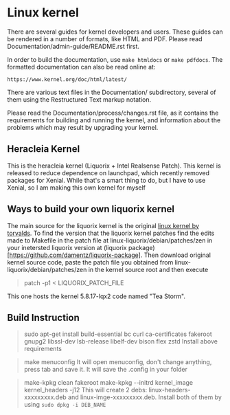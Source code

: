 Linux kernel
============

There are several guides for kernel developers and users. These guides can
be rendered in a number of formats, like HTML and PDF. Please read
Documentation/admin-guide/README.rst first.

In order to build the documentation, use ``make htmldocs`` or
``make pdfdocs``.  The formatted documentation can also be read online at:

    https://www.kernel.org/doc/html/latest/

There are various text files in the Documentation/ subdirectory,
several of them using the Restructured Text markup notation.

Please read the Documentation/process/changes.rst file, as it contains the
requirements for building and running the kernel, and information about
the problems which may result by upgrading your kernel.

## Heracleia Kernel
This is the heracleia kernel (Liquorix + Intel Realsense Patch). This kernel is released to reduce dependence on launchpad, which
recently removed packages for Xenial. While that's a smart thing to do, but I have to use Xenial, so I am making this own kernel for myself

## Ways to build your own liquorix kernel
The main source for the liquorix kernel is the original [linux kernel by torvalds](https://github.com/torvalds/linux). To find the version that the liquorix
kernel patches find the edits made to Makefile in the patch file at linux-liquorix/debian/patches/zen in your inetersted liquorix version at (liquorix package)[https://github.com/damentz/liquorix-package]. Then download original kernel source code, paste the patch file you obtained from linux-liquorix/debian/patches/zen in the kernel source root and then execute
 > patch -p1 < LIQUORIX_PATCH_FILE

 This one hosts the kernel 5.8.17-lqx2 code named "Tea Storm".

## Build Instruction
> sudo apt-get install build-essential bc curl ca-certificates fakeroot gnupg2 libssl-dev lsb-release libelf-dev bison flex zstd
Install above requirements

> make menuconfig
It will open menuconfig, don't change anything, press tab and save it. It will save the .config in your folder

> make-kpkg clean
> fakeroot make-kpkg --initrd kernel_image kernel_headers -j12
 This will create 2 debs: linux-headers-xxxxxxxxx.deb and linux-imge-xxxxxxxxx.deb. Install both of them by using `sudo dpkg -i DEB_NAME`
